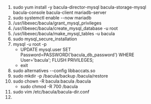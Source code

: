 1. sudo yum install -y bacula-director-mysql bacula-storage-mysql bacula-console bacula-client mariadb-server
1. sudo systemctl enable --now mariadb
1. /usr/libexec/bacula/grant_mysql_privileges  
1. /usr/libexec/bacula/create_mysql_database -u root  
1. /usr/libexec/bacula/make_mysql_tables -u bacula
1. sudo mysql_secure_installation
1. mysql -u root -p
    - UPDATE mysql.user SET Password=PASSWORD('bacula_db_password') WHERE User='bacula'; FLUSH PRIVILEGES;
    - exit
1. sudo alternatives --config libbaccats.so
1. sudo mkdir -p /bacula/backup /bacula/restore
1. sudo chown -R bacula:bacula /bacula
    - sudo chmod -R 700 /bacula
1. sudo vim /etc/bacula/bacula-dir.conf
1. 